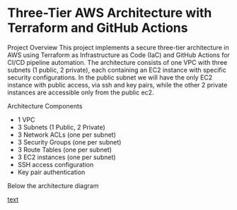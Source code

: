 # Three-Tier AWS Architecture with Terraform and GitHub Actions

Project Overview
This project implements a secure three-tier architecture in AWS using Terraform as Infrastructure as Code (IaC) and GitHub Actions for CI/CD pipeline automation. The architecture consists of one VPC with three subnets (1 public, 2 private), each containing an EC2 instance with specific security configurations.
In the public subnet we will have the only EC2 instance with public access, via ssh and key pairs, while the other 2 private instances are accessible only from the public ec2.


Architecture Components
- 1 VPC
- 3 Subnets (1 Public, 2 Private)
- 3 Network ACLs (one per subnet)
- 3 Security Groups (one per subnet)
- 3 Route Tables (one per subnet)
- 3 EC2 instances (one per subnet)
- SSH access configuration
- Key pair authentication

Below the architecture diagram

[text](tierarchdrawio.drawio)




